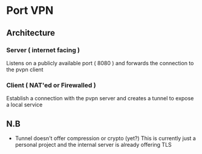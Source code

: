 # Port VPN

## Architecture

### Server ( internet facing )

Listens on a publicly available port ( 8080 ) and forwards the connection
to the pvpn client

### Client ( NAT'ed or Firewalled )

Establish a connection with the pvpn server and creates a tunnel to expose
a local service

## N.B

- Tunnel doesn't offer compression or crypto (yet?) This is currently just
  a personal project and the internal server is already offering TLS
